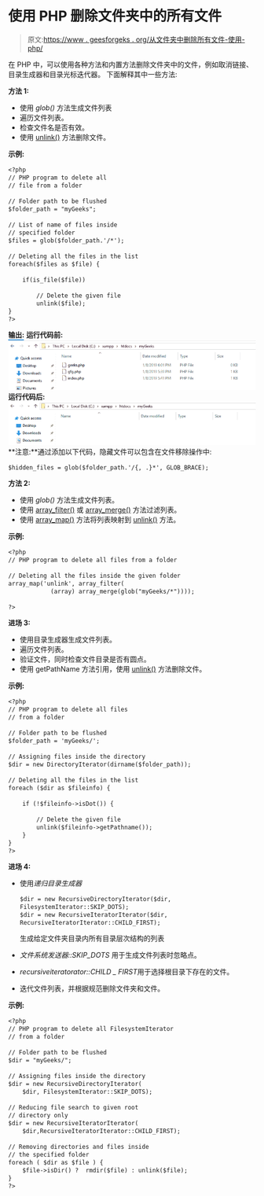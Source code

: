 # 使用 PHP 删除文件夹中的所有文件

> 原文:[https://www . geesforgeks . org/从文件夹中删除所有文件-使用-php/](https://www.geeksforgeeks.org/deleting-all-files-from-a-folder-using-php/)

在 PHP 中，可以使用各种方法和内置方法删除文件夹中的文件，例如取消链接、目录生成器和目录光标迭代器。
下面解释其中一些方法:

**方法 1:**

*   使用 *glob()* 方法生成文件列表
*   遍历文件列表。
*   检查文件名是否有效。
*   使用 [unlink()](https://www.geeksforgeeks.org/php-unlink-function/) 方法删除文件。

**示例:**

```
<?php
// PHP program to delete all
// file from a folder

// Folder path to be flushed
$folder_path = "myGeeks";

// List of name of files inside
// specified folder
$files = glob($folder_path.'/*'); 

// Deleting all the files in the list
foreach($files as $file) {

    if(is_file($file)) 

        // Delete the given file
        unlink($file); 
}
?>
```

**输出:**
**运行代码前:**
![](img/f2233f27f29f0d80eb3c7f244b7f1ca7.png)
**运行代码后:**
![](img/f468f5b028c366438cfa83cd95f0af90.png)
**注意:**通过添加以下代码，隐藏文件可以包含在文件移除操作中:

```
$hidden_files = glob($folder_path.'/{, .}*', GLOB_BRACE);
```

**方法 2:**

*   使用 *glob()* 方法生成文件列表。
*   使用 [array_filter()](https://www.geeksforgeeks.org/php-array_filter-function/) 或 [array_merge()](https://www.geeksforgeeks.org/php-merging-two-arrays-using-array_merge/) 方法过滤列表。
*   使用 [array_map()](https://www.geeksforgeeks.org/php-array_map-function/) 方法将列表映射到 [unlink()](https://www.geeksforgeeks.org/php-unlink-function/) 方法。

**示例:**

```
<?php
// PHP program to delete all files from a folder

// Deleting all the files inside the given folder
array_map('unlink', array_filter(
            (array) array_merge(glob("myGeeks/*"))));

?>
```

**进场 3:**

*   使用目录生成器生成文件列表。
*   遍历文件列表。
*   验证文件，同时检查文件目录是否有圆点。
*   使用 getPathName 方法引用，使用 [unlink()](https://www.geeksforgeeks.org/php-unlink-function/) 方法删除文件。

**示例:**

```
<?php
// PHP program to delete all files
// from a folder

// Folder path to be flushed
$folder_path = 'myGeeks/';

// Assigning files inside the directory
$dir = new DirectoryIterator(dirname($folder_path));

// Deleting all the files in the list
foreach ($dir as $fileinfo) {

    if (!$fileinfo->isDot()) {

        // Delete the given file
        unlink($fileinfo->getPathname());
    }
}
?>
```

**进场 4:**

*   使用*递归目录生成器*

    ```
    $dir = new RecursiveDirectoryIterator($dir, FilesystemIterator::SKIP_DOTS);
    $dir = new RecursiveIteratorIterator($dir, RecursiveIteratorIterator::CHILD_FIRST);
    ```

    生成给定文件夹目录内所有目录层次结构的列表
*   *文件系统发送器::SKIP_DOTS* 用于生成文件列表时忽略点。
*   *recursiveiteratorator::CHILD _ FIRST*用于选择根目录下存在的文件。
*   迭代文件列表，并根据规范删除文件夹和文件。

**示例:**

```
<?php
// PHP program to delete all FilesystemIterator
// from a folder

// Folder path to be flushed
$dir = "myGeeks/";

// Assigning files inside the directory
$dir = new RecursiveDirectoryIterator(
    $dir, FilesystemIterator::SKIP_DOTS);

// Reducing file search to given root
// directory only
$dir = new RecursiveIteratorIterator(
    $dir,RecursiveIteratorIterator::CHILD_FIRST);

// Removing directories and files inside
// the specified folder
foreach ( $dir as $file ) { 
    $file->isDir() ?  rmdir($file) : unlink($file);
}
?>
```